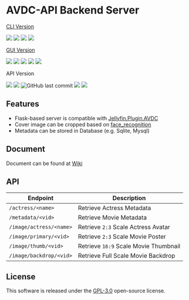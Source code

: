 # AVDC-API Backend Server

[CLI Version](https://github.com/yoshiko2/AV_Data_Capture)

![](https://img.shields.io/badge/build-passing-brightgreen.svg?style=flat)
![](https://img.shields.io/github/license/yoshiko2/av_data_capture.svg?style=flat)
![](https://img.shields.io/github/release/yoshiko2/av_data_capture.svg?style=flat)
![](https://img.shields.io/badge/Python-3.8-yellow.svg?style=flat&logo=python)

[GUI Version](https://github.com/moyy996/AVDC)

![](https://img.shields.io/badge/build-passing-brightgreen.svg?style=flat)
![](https://img.shields.io/github/license/moyy996/avdc.svg?style=flat)
![](https://img.shields.io/github/release/moyy996/avdc.svg?style=flat)
![](https://img.shields.io/badge/Python-3.6-yellow.svg?style=flat&logo=python)
![](https://img.shields.io/badge/Pyqt-5-blue.svg?style=flat)

API Version

![](https://img.shields.io/badge/build-passing-brightgreen.svg?style=flat)
![](https://img.shields.io/github/license/xjasonlyu/avdc-api.svg?style=flat)
![GitHub last commit](https://img.shields.io/github/last-commit/xjasonlyu/avdc-api)
![](https://img.shields.io/badge/Python-3.9-yellow.svg?style=flat&logo=python)
![](https://img.shields.io/badge/Flask-1.1.x-blue.svg?style=flat)

## Features

- Flask-based server is compatible with [Jellyfin.Plugin.AVDC](https://github.com/xjasonlyu/jellyfin-plugin-avdc)
- Cover image can be cropped based on [face_recognition](https://github.com/ageitgey/face_recognition)
- Metadata can be stored in Database (e.g. Sqlite, Mysql)

## Document

Document can be found at [Wiki](https://github.com/xjasonlyu/avdc-api/wiki)

## API

| Endpoint | Description |
| --- | ----------- |
| `/actress/<name>` | Retrieve Actress Metadata|
| `/metadata/<vid>` | Retrieve Movie Metadata |
| `/image/actress/<name>` | Retrieve `2:3` Scale Actress Avatar |
| `/image/primary/<vid>` | Retrieve `2:3` Scale Movie Poster |
| `/image/thumb/<vid>` | Retrieve `16:9` Scale Movie Thumbnail |
| `/image/backdrop/<vid>` | Retrieve Full Scale Movie Backdrop |

## License

This software is released under the [GPL-3.0](LICENSE) open-source license.

